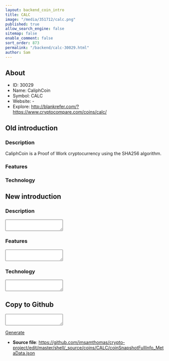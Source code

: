 ```yaml
---
layout: backend_coin_intro
title: CALC
image: "/media/351712/calc.png"
published: true
allow_search_engine: false
sitemap: false
enable_comment: false
sort_order: 873
permalink: "/backend/calc-30029.html"
author: Sam
---
```


## About

- ID: 30029
- Name: CaliphCoin
- Symbol: CALC
- Website: -
- Explore: http://blankrefer.com/?https://www.cryptocompare.com/coins/calc/


## Old introduction

### Description

<p>CaliphCoin is a Proof of Work cryptocurrency using the SHA256 algorithm.</p>

### Features


### Technology




## New introduction


### Description
<textarea id="meta_description" name="description"></textarea>

### Features
<textarea id="meta_features" name="features"></textarea>

### Technology
<textarea id="meta_technology" name="technology"></textarea>


## Copy to Github

<textarea id="coinsnapshotfullinfo_metadata"></textarea>

<a href="#gen" onclick="generateMetaDatJson()">Generate</a>

- **Source file**: <a href="https://github.com/imsamthomas/crypto-project/edit/master/shell/_source/coins/CALC/coinSnapshotFullInfo_MetaData.json">https://github.com/imsamthomas/crypto-project/edit/master/shell/_source/coins/CALC/coinSnapshotFullInfo_MetaData.json</a>

